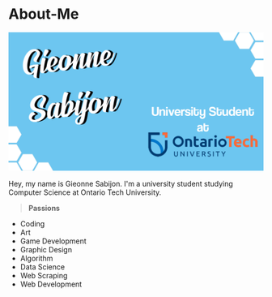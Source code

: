 # About-Me

![alt text](https://raw.githubusercontent.com/gieonneSabijon/gieonneSabijon/main/gieonneSabijonAboutMeBanner.jpg)

Hey, my name is Gieonne Sabijon. I'm a university student studying Computer Science at Ontario Tech University. 

> **Passions**

 - Coding
 - Art
 - Game Development
 - Graphic Design
 - Algorithm
 - Data Science
 - Web Scraping
 - Web Development
 
